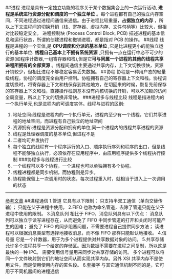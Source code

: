 ##进程
进程是具有一定独立功能的程序关于某个数据集合上的一次运行活动, **进程是系统进行资源分配和调度的一个独立单位** 。每个进程都有自己的独立内存空间，不同进程通过进程间通信来通信。由于进程比较重量，**占据独立的内存** ，所以上下文进程间的切换开销（栈、寄存器、虚拟内存、文件句柄等）比较大，但相对比较稳定安全。
进程控制块 (Process Control Block, PCB) 描述进程的基本信息和运行状态，所谓的创建进程和撤销进程，都是指对 PCB 的操作。
##线程
线程是进程的一个实体,是 **CPU调度和分派的基本单位** ,它是比进程更小的能独立运行的基本单位. **线程自己基本上不拥有系统资源** ,只拥有一点在运行中必不可少的资源(如程序计数器,一组寄存器和栈),但是它**可与同属一个进程的其他的线程共享进程所拥有的全部资源** 。线程间通信主要通过共享内存，上下文切换很快，资源开销较少，但相比进程不够稳定容易丢失数据。
##协程
协程是一种用户态的轻量级线程，协程的调度完全由用户控制。协程拥有自己的寄存器上下文和栈。协程调度切换时，将寄存器上下文和栈保存到其他地方，在切回来的时候，恢复先前保存的寄存器上下文和栈，直接操作栈则基本没有内核切换的开销，可以不加锁的访问全局变量，所以上下文的切换非常快。
###进程多与线程比较
线程是指进程内的一个执行单元,也是进程内的可调度实体。线程与进程的区别:
1) 地址空间:线程是进程内的一个执行单元，进程内至少有一个线程，它们共享进程的地址空间，而进程有自己独立的地址空间
2) 资源拥有:进程是资源分配和拥有的单位,同一个进程内的线程共享进程的资源
3) 线程是处理器调度的基本单位,但进程不是
4) 二者均可并发执行
5) 每个独立的线程有一个程序运行的入口、顺序执行序列和程序的出口，但是线程不能够独立执行，必须依存在应用程序中，由应用程序提供多个线程执行控制
###协程多与线程进行比较
1) 一个线程可以多个协程，一个进程也可以单独拥有多个协程。
2) 线程进程都是同步机制，而协程则是异步。
3) 协程能保留上一次调用时的状态，每次过程重入时，就相当于进入上一次调用的状态
***
[参考文章](https://www.sohu.com/a/236536167_684445)
##进程通信
1.管道
它具有以下限制：
只支持半双工通信（单向交替传输）；
只能在父子进程中使用。
2.FIFO
也称为命名管道，去除了管道只能在父子进程中使用的限制。
3.消息队列
相比于 FIFO，消息队列具有以下优点：
消息队列可以独立于读写进程存在，从而避免了 FIFO 中同步管道的打开和关闭时可能产生的困难；
避免了 FIFO 的同步阻塞问题，不需要进程自己提供同步方法；
读进程可以根据消息类型有选择地接收消息，而不像 FIFO 那样只能默认地接收。
4.信号量
它是一个计数器，用于为多个进程提供对共享数据对象的访问。
5.共享存储
允许多个进程共享一个给定的存储区。因为数据不需要在进程之间复制，所以这是最快的一种 IPC。
需要使用信号量用来同步对共享存储的访问。
多个进程可以将同一个文件映射到它们的地址空间从而实现共享内存。另外 XSI 共享内存不是使用文件，而是使用使用内存的匿名段。
6.套接字
与其它通信机制不同的是，它可用于不同机器间的进程通信

